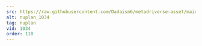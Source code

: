 ```yaml
---
src: https://raw.githubusercontent.com/Dadaism6/metadriverse-asset/main/script-nuplan-output-newcompressed/nuplan_1034.mp4
alt: nuplan_1034
tag: nuplan
vid: 1034
order: 118
---
```

